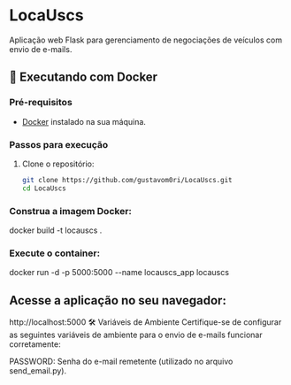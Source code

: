 # LocaUscs

Aplicação web Flask para gerenciamento de negociações de veículos com envio de e-mails.

## 🚀 Executando com Docker

### Pré-requisitos

- [Docker](https://www.docker.com/get-started) instalado na sua máquina.

### Passos para execução

1. Clone o repositório:

   ```bash
   git clone https://github.com/gustavom0ri/LocaUscs.git
   cd LocaUscs
### Construa a imagem Docker:

docker build -t locauscs .
### Execute o container:

docker run -d -p 5000:5000 --name locauscs_app locauscs
## Acesse a aplicação no seu navegador:

http://localhost:5000
🛠️ Variáveis de Ambiente
Certifique-se de configurar as seguintes variáveis de ambiente para o envio de e-mails funcionar corretamente:

PASSWORD: Senha do e-mail remetente (utilizado no arquivo send_email.py).